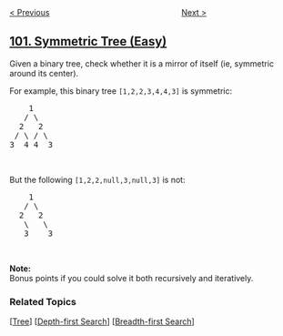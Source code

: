 <!--|This file generated by command(leetcode description); DO NOT EDIT.    |-->
<!--+----------------------------------------------------------------------+-->
<!--|@author    openset <openset.wang@gmail.com>                           |-->
<!--|@link      https://github.com/openset                                 |-->
<!--|@home      https://github.com/openset/leetcode                        |-->
<!--+----------------------------------------------------------------------+-->

[< Previous](https://github.com/openset/leetcode/tree/master/problems/same-tree "Same Tree")
　　　　　　　　　　　　　　　　
[Next >](https://github.com/openset/leetcode/tree/master/problems/binary-tree-level-order-traversal "Binary Tree Level Order Traversal")

## [101. Symmetric Tree (Easy)](https://leetcode.com/problems/symmetric-tree "对称二叉树")

<p>Given a binary tree, check whether it is a mirror of itself (ie, symmetric around its center).</p>

<p>For example, this binary tree <code>[1,2,2,3,4,4,3]</code> is symmetric:</p>

<pre>
    1
   / \
  2   2
 / \ / \
3  4 4  3
</pre>

<p>&nbsp;</p>

<p>But the following <code>[1,2,2,null,3,null,3]</code> is not:</p>

<pre>
    1
   / \
  2   2
   \   \
   3    3
</pre>

<p>&nbsp;</p>

<p><b>Note:</b><br />
Bonus points if you could solve it both recursively and iteratively.</p>

### Related Topics
  [[Tree](https://github.com/openset/leetcode/tree/master/tag/tree/README.md)]
  [[Depth-first Search](https://github.com/openset/leetcode/tree/master/tag/depth-first-search/README.md)]
  [[Breadth-first Search](https://github.com/openset/leetcode/tree/master/tag/breadth-first-search/README.md)]
